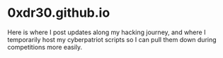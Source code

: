 # 0xdr30.github.io
Here is where I post updates along my hacking journey, and where I temporarily host my cyberpatriot scripts so I can pull them down during competitions more easily.
